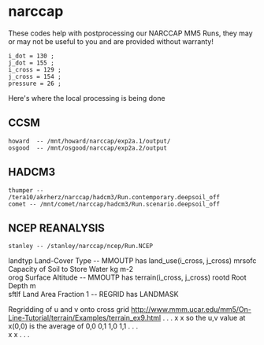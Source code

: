 narccap
=======

These codes help with postprocessing our NARCCAP MM5 Runs, they may or may not
be useful to you and are provided without warranty!

	i_dot = 130 ;
	j_dot = 155 ;
	i_cross = 129 ;
	j_cross = 154 ;
	pressure = 26 ;

Here's where the local processing is being done

CCSM
----
    howard  -- /mnt/howard/narccap/exp2a.1/output/
    osgood  -- /mnt/osgood/narccap/exp2a.2/output

HADCM3
------
    thumper -- /tera10/akrherz/narccap/hadcm3/Run.contemporary.deepsoil_off
    comet -- /mnt/comet/narccap/hadcm3/Run.scenario.deepsoil_off
        
NCEP REANALYSIS
---------------
    stanley -- /stanley/narccap/ncep/Run.NCEP

landtyp Land-Cover Type	-- MMOUTP has land_use(i_cross, j_cross)
mrsofc	Capacity of Soil to Store Water	kg m-2	 
orog    Surface Altitude -- MMOUTP has terrain(i_cross, j_cross)
rootd	Root Depth	m	 
sftlf	Land Area Fraction	1 -- REGRID has LANDMASK
 
 Regridding of u and v onto cross grid
 http://www.mmm.ucar.edu/mm5/On-Line-Tutorial/terrain/Examples/terrain_ex9.html
 .   .     .
   x    x        so the u,v value at x(0,0) is the average of 0,0 0,1 1,0 1,1
 .   .     .   
   x    x 
 .   .     .
 